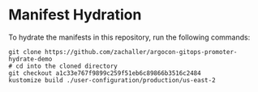 # Manifest Hydration

To hydrate the manifests in this repository, run the following commands:

```shell
git clone https://github.com/zachaller/argocon-gitops-promoter-hydrate-demo
# cd into the cloned directory
git checkout a1c33e767f9899c259f51eb6c89866b3516c2484
kustomize build ./user-configuration/production/us-east-2
```
